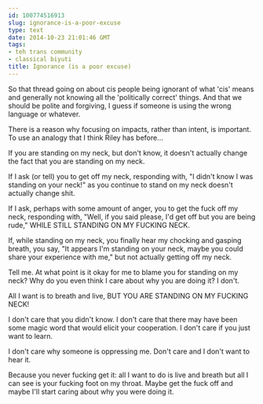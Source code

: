 ```yaml
---
id: 100774516913
slug: ignorance-is-a-poor-excuse
type: text
date: 2014-10-23 21:01:46 GMT
tags:
- teh trans community
- classical biyuti
title: Ignorance (is a poor excuse)
---
```

<p>So that thread going on about cis people being ignorant of what 'cis' means and generally not knowing all the 'politically correct' things. And that we should be polite and forgiving, I guess if someone is using the wrong language or whatever.</p>&#13;
<p>There is a reason why focusing on impacts, rather than intent, is important. To use an analogy that I think Riley has before...</p>&#13;
<p>If you are standing on my neck, but don't know, it doesn't actually change the fact that you are standing on my neck. </p>&#13;
<p>If I ask (or tell) you to get off my neck, responding with, "I didn't know I was standing on your neck!" as you continue to stand on my neck doesn't actually change shit. </p>&#13;
<p>If I ask, perhaps with some amount of anger, you to get the fuck off my neck, responding with, "Well, if you said please, I'd get off but you are being rude," WHILE STILL STANDING ON MY FUCKING NECK.</p>&#13;
<p>If, while standing on my neck, you finally hear my chocking and gasping breath, you say, "It appears I'm standing on your neck, maybe you could share your experience with me," but not actually getting off my neck. </p>&#13;
<p>Tell me. At what point is it okay for me to blame you for standing on my neck? Why do you even think I care about why you are doing it? I don't. </p>&#13;
<p>All I want is to breath and live, BUT YOU ARE STANDING ON MY FUCKING NECK!</p>&#13;
<p>I don't care that you didn't know. I don't care that there may have been some magic word that would elicit your cooperation. I don't care if you just want to learn. </p>&#13;
<p>I don't care why someone is oppressing me. Don't care and I don't want to hear it. </p>&#13;
<p>Because you never fucking get it: all I want to do is live and breath but all I can see is your fucking foot on my throat. Maybe get the fuck off and maybe I'll start caring about why you were doing it. </p>
